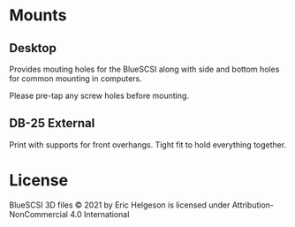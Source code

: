 # Mounts

## Desktop 

Provides mouting holes for the BlueSCSI along with side and bottom holes for common mounting in computers.

Please pre-tap any screw holes before mounting.

## DB-25 External

Print with supports for front overhangs. Tight fit to hold everything together.

# License

BlueSCSI 3D files © 2021 by Eric Helgeson is licensed under Attribution-NonCommercial 4.0 International
